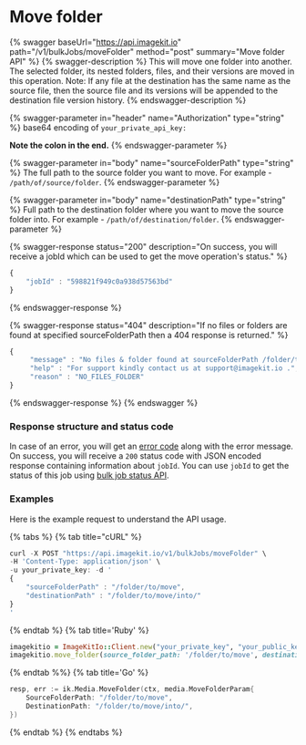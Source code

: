 # Move folder

{% swagger baseUrl="https://api.imagekit.io" path="/v1/bulkJobs/moveFolder" method="post" summary="Move folder API" %}
{% swagger-description %}
This will move one folder into another. The selected folder, its nested folders, files, and their versions are moved in this operation. Note: If any file at the destination has the same name as the source file, then the source file and its versions will be appended to the destination file version history.
{% endswagger-description %}

{% swagger-parameter in="header" name="Authorization" type="string" %}
base64 encoding of `your_private_api_key:`

**Note the colon in the end.**
{% endswagger-parameter %}

{% swagger-parameter in="body" name="sourceFolderPath" type="string" %}
The full path to the source folder you want to move. For example - `/path/of/source/folder`.
{% endswagger-parameter %}

{% swagger-parameter in="body" name="destinationPath" type="string" %}
Full path to the destination folder where you want to move the source folder into. For example - `/path/of/destination/folder`.
{% endswagger-parameter %}

{% swagger-response status="200" description="On success, you will receive a jobId which can be used to get the move operation's status." %}
```javascript
{
    "jobId" : "598821f949c0a938d57563bd"
}
```
{% endswagger-response %}

{% swagger-response status="404" description="If no files or folders are found at specified sourceFolderPath then a 404 response is returned." %}
```javascript
{
     "message" : "No files & folder found at sourceFolderPath /folder/to/move",
     "help" : "For support kindly contact us at support@imagekit.io .",
     "reason" : "NO_FILES_FOLDER" 
}
```
{% endswagger-response %}
{% endswagger %}

### Response structure and status code

In case of an error, you will get an [error code](../api-introduction/#error-codes) along with the error message. On success, you will receive a `200` status code with JSON encoded response containing information about `jobId`. You can use `jobId` to get the status of this job using [bulk job status API](copy-move-folder-status.md). 

### Examples

Here is the example request to understand the API usage.

{% tabs %}
{% tab title="cURL" %}
```javascript
curl -X POST "https://api.imagekit.io/v1/bulkJobs/moveFolder" \
-H 'Content-Type: application/json' \
-u your_private_key: -d '
{
	"sourceFolderPath" : "/folder/to/move",
	"destinationPath" : "/folder/to/move/into/"
}
'
```
{% endtab %}
{% tab title='Ruby' %}
```ruby
imagekitio = ImageKitIo::Client.new("your_private_key", "your_public_key", "your_url_endpoint")
imagekitio.move_folder(source_folder_path: '/folder/to/move', destination_path: '/folder/to/move/into/')
```
{% endtab %%}
{% tab title='Go' %}
```Go
resp, err := ik.Media.MoveFolder(ctx, media.MoveFolderParam{
    SourceFolderPath: "/folder/to/move",
    DestinationPath: "/folder/to/move/into/",
})

```
{% endtab %}
{% endtabs %}
